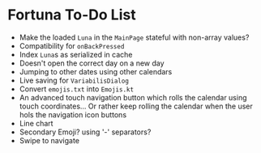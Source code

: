 # Fortuna To-Do List

* Make the loaded `Luna` in the `MainPage` stateful with non-array values?
* Compatibility for `onBackPressed`
* Index `Luna`s as serialized in cache
* Doesn't open the correct day on a new day
* Jumping to other dates using other calendars
* Live saving for `VariabilisDialog`
* Convert `emojis.txt` into `Emojis.kt`
* An advanced touch navigation button which rolls the calendar using touch coordinates...
  Or rather keep rolling the calendar when the user hols the navigation icon buttons
* Line chart
* Secondary Emoji? using '-' separators?
* Swipe to navigate
